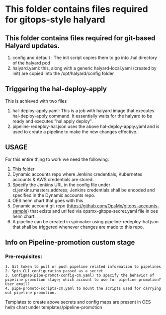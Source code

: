 # This folder contains files required for gitops-style halyard
## This folder contains files required for git-based Halyard updates.
1. config and default : The init script copies them to go into .hal directory of the halyard pod
2. halyard.yaml: this, along with a generic halyard-local.yaml (created by init) are copied into the /opt/halyard/config folder

## Triggering the hal-deploy-apply
This is achieved with two files
1. hal-deploy-apply.yaml: This is a job with halyard image that executes hal-deploy-apply command. It essentially waits for the halyard to be ready and executes "hal apply deploy".
2. pipeline-redeploy-hal.json uses the above hal-deploy-apply.yaml and is used to create a pipeline to make the new changes effective.

## USAGE
For this entire thing to work we need the following:
1. This folder
2. Dynamic accounts repo where Jenkins credentials, Kubernetes accounts & AWS credentials are stored.
2. Specify the Jenkins URL in the config file under ci.jenkins.masters.address; Jenkins credentials shall be encoded and specified in the Dynamic accounts repo.
3. OES helm chart that goes with this
3. Dynamic account git repo (https://github.com/OpsMx/gitops-accounts-sample) that exists and url fed via opsmx-gitops-secret.yaml file in oes helm chart.
4. A pipeline can be created in spinnaker using pipeline-redeploy-hal.json that shall be triggered whenever changes are made to this repo.

## Info on Pipeline-promotion custom stage
### Pre-requisites:
    1. Git token to pull or push pipeline related information to pipelines
    2. Spin CLI configuration passed as a secret
    3. Configmap(pipe-promot-config-cm.yaml) to specify the behavior of pipeline promotion stage; which account to use for pipeline promotion? User email?
    4. pipe-promoto-scripts-cm.yaml to mount the scripts used for carrying out pipeline promotion.
  Templates to create above secrets and config maps are present in OES helm chart under templates/pipeline-promotion
